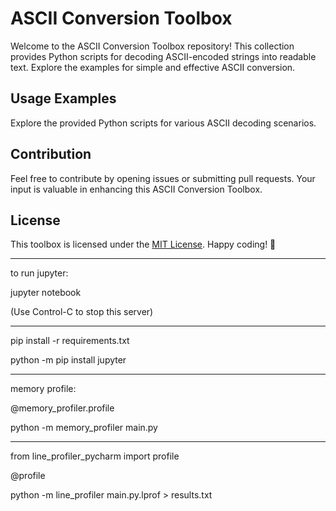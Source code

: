 # ASCII Conversion Toolbox

Welcome to the ASCII Conversion Toolbox repository! This collection provides Python scripts for decoding ASCII-encoded
strings into readable text. Explore the examples for simple and effective ASCII conversion.

## Usage Examples

Explore the provided Python scripts for various ASCII decoding scenarios.

## Contribution

Feel free to contribute by opening issues or submitting pull requests. Your input is valuable in enhancing this ASCII
Conversion Toolbox.

## License

This toolbox is licensed under the [MIT License](LICENSE). Happy coding! 🚀

---


to run jupyter:

jupyter notebook

(Use Control-C to stop this server)

----
pip install -r requirements.txt

python -m pip install jupyter

---
memory profile:

@memory_profiler.profile

python -m memory_profiler main.py

---

from line_profiler_pycharm import profile

@profile

python -m line_profiler main.py.lprof > results.txt
